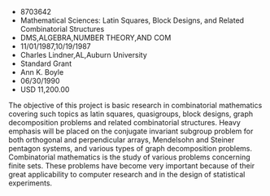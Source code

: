 
* 8703642
* Mathematical Sciences: Latin Squares, Block Designs, and Related Combinatorial Structures
* DMS,ALGEBRA,NUMBER THEORY,AND COM
* 11/01/1987,10/19/1987
* Charles Lindner,AL,Auburn University
* Standard Grant
* Ann K. Boyle
* 06/30/1990
* USD 11,200.00

The objective of this project is basic research in combinatorial mathematics
covering such topics as latin squares, quasigroups, block designs, graph
decomposition problems and related combinatorial structures. Heavy emphasis will
be placed on the conjugate invariant subgroup problem for both orthogonal and
perpendicular arrays, Mendelsohn and Steiner pentagon systems, and various types
of graph decomposition problems. Combinatorial mathematics is the study of
various problems concerning finite sets. These problems have become very
important because of their great applicability to computer research and in the
design of statistical experiments.
